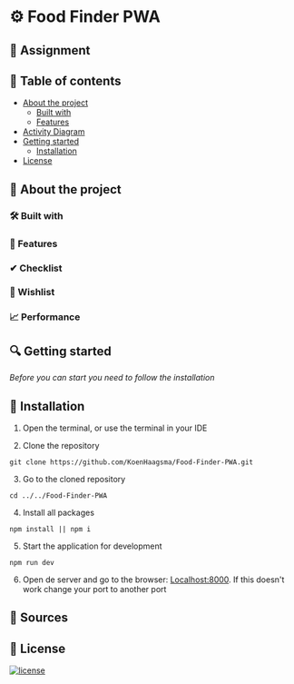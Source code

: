 
# ⚙ Food Finder PWA

## 📂 Assignment

## 🧾 Table of contents
-   [About the project](##About-the-project)
      * [Built with](###Built-with)
      * [Features](###Features)
-   [Activity Diagram](##Activity-Diagram)
-   [Getting started](##Getting-started)
      * [Installation](##Installation)
-   [License](##License)

## 📖 About the project

### 🛠 Built with

### 🌟 Features

### ✔ Checklist

### 🔮 Wishlist

### 📈 Performance

## 🔍 Getting started
*Before you can start you need to follow the installation*

## 🔨 Installation
1. Open the terminal, or use the terminal in your IDE

2. Clone the repository
```
git clone https://github.com/KoenHaagsma/Food-Finder-PWA.git
```
3. Go to the cloned repository
```
cd ../../Food-Finder-PWA
```
4. Install all packages
```
npm install || npm i
```
5. Start the application for development
```
npm run dev
```
6. Open de server and go to the browser: [Localhost:8000](http://localhost:8000/). If this doesn't work change your port to another port

## 📑 Sources

## 🔖 License
[![license](https://img.shields.io/github/license/DAVFoundation/captain-n3m0.svg?style=flat-square)]()
